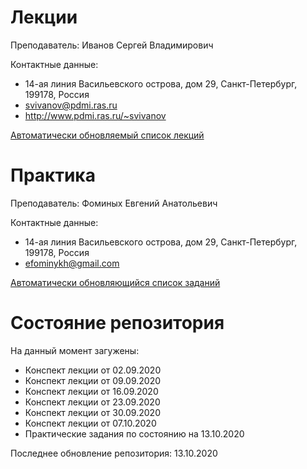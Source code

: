 # Лекции

Преподаватель: Иванов Сергей Владимирович

Контактные данные:
+ 14-ая линия Васильевского острова, дом 29, Санкт-Петербург, 199178, Россия
+ svivanov@pdmi.ras.ru
+ http://www.pdmi.ras.ru/~svivanov

[Автоматически обновляемый список лекций](http://www.pdmi.ras.ru/~svivanov/uni/uni.html)

# Практика

Преподаватель: Фоминых Евгений Анатольевич

Контактные данные:
+ 14-ая линия Васильевского острова, дом 29, Санкт-Петербург, 199178, Россия
+ efominykh@gmail.com

[Автоматически обновляющийся список заданий](http://mathcenter.spb.ru/nikaan/2020/topology3.pdf)

# Состояние репозитория

На данный момент загужены:
+ Конспект лекции от 02.09.2020
+ Конспект лекции от 09.09.2020
+ Конспект лекции от 16.09.2020
+ Конспект лекции от 23.09.2020
+ Конспект лекции от 30.09.2020
+ Конспект лекции от 07.10.2020
+ Практические задания по состоянию на 13.10.2020

Последнее обновление репозитория: 13.10.2020
